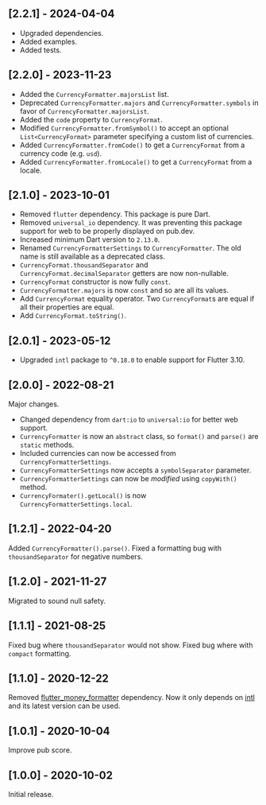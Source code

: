 ## [2.2.1] - 2024-04-04

- Upgraded dependencies.
- Added examples.
- Added tests.

## [2.2.0] - 2023-11-23

- Added the `CurrencyFormatter.majorsList` list.
- Deprecated `CurrencyFormatter.majors` and `CurrencyFormatter.symbols` in favor of `CurrencyFormatter.majorsList`.
- Added the `code` property to `CurrencyFormat`.
- Modified `CurrencyFormatter.fromSymbol()` to accept an optional `List<CurrencyFormat>` parameter specifying a custom list of currencies.
- Added `CurrencyFormatter.fromCode()` to get a `CurrencyFormat` from a currency code (e.g. `usd`).
- Added `CurrencyFormatter.fromLocale()` to get a `CurrencyFormat` from a locale.

## [2.1.0] - 2023-10-01

- Removed `flutter` dependency. This package is pure Dart.
- Removed `universal_io` dependency. It was preventing this package support for web to be properly displayed on pub.dev.
- Increased minimum Dart version to `2.13.0`.
- Renamed `CurrencyFormatterSettings` to `CurrencyFormatter`. The old name is still available as a deprecated class.
- `CurrencyFormat.thousandSeparator` and `CurrencyFormat.decimalSeparator` getters are now non-nullable.
- `CurrencyFormat` constructor is now fully `const`.
- `CurrencyFormatter.majors` is now `const` and so are all its values.
- Add `CurrencyFormat` equality operator. Two `CurrencyFormat`s are equal if all their properties are equal.
- Add `CurrencyFormat.toString()`.

## [2.0.1] - 2023-05-12

- Upgraded `intl` package to `^0.18.0` to enable support for Flutter 3.10.

## [2.0.0] - 2022-08-21

Major changes.

- Changed dependency from `dart:io` to `universal:io` for better web support.
- `CurrencyFormatter` is now an `abstract` class, so `format()` and `parse()` are `static` methods.
- Included currencies can now be accessed from `CurrencyFormatterSettings`.
- `CurrencyFormatterSettings` now accepts a `symbolSeparator` parameter.
- `CurrencyFormatterSettings` can now be _modified_ using `copyWith()` method.
- `CurrencyFormater().getLocal()` is now `CurrencyFormatterSettings.local`.

## [1.2.1] - 2022-04-20

Added `CurrencyFormatter().parse()`.
Fixed a formatting bug with `thousandSeparator` for negative numbers.

## [1.2.0] - 2021-11-27

Migrated to sound null safety.

## [1.1.1] - 2021-08-25

Fixed bug where `thousandSeparator` would not show.
Fixed bug where with `compact` formatting.

## [1.1.0] - 2020-12-22

Removed [flutter_money_formatter](https://pub.dev/packages/flutter_money_formatter) dependency. Now
it only depends on [intl](https://pub.dev/packages/intl) and its latest version can be used.

## [1.0.1] - 2020-10-04

Improve pub score.

## [1.0.0] - 2020-10-02

Initial release.
